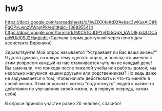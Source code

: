 # hw3
https://docs.google.com/spreadsheets/d/1wZiXX4aKdXfAeksc3wKuxAlCtHjFgOPxLwnzVWpytPk/edit#gid=1368955414
https://docs.google.com/forms/d/1MtCV1OJDPYyD55QgS_kWDI8g5QLDC5piWUkf0SJ2Hag/edit (Сделала форму доступной через почту для ассистента Вероники)

Здравствуйте! Мой опрос называется "Устраивает ли Вас ваша жизнь?" Я долго думала, на какую тему сделать опрос, и поняла,что именно с этим вопросом каждый из нас сталкивается чуть ли не каждый день! Вы замечали, что приходя после тяжелой учебы или работы домой, мы невольно жалуемся нашим друзьям или родственникам? Но ведь даже не задумывается о том, чтобы начать действовать и что-то менять в своей жизни. Этим опросом я хотела "подтолкнуть" людей к каким-то действиям по улучшению своей жизни, и, в первую очередь, самих себя)
  
  В опросе приняло участие ровно 20 человек, спасибо!
